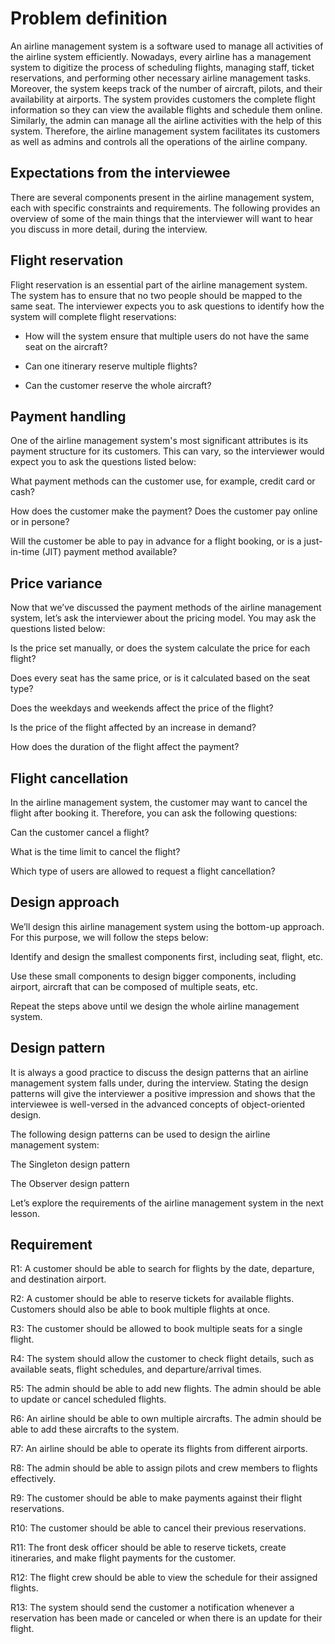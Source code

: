 # Problem definition

An airline management system is a software used to manage all activities of the airline system efficiently. Nowadays, every airline has a management system to digitize the process of scheduling flights, managing staff, ticket reservations, and performing other necessary airline management tasks. Moreover, the system keeps track of the number of aircraft, pilots, and their availability at airports. The system provides customers the complete flight information so they can view the available flights and schedule them online. Similarly, the admin can manage all the airline activities with the help of this system. Therefore, the airline management system facilitates its customers as well as admins and controls all the operations of the airline company.

## Expectations from the interviewee

There are several components present in the airline management system, each with specific constraints and requirements. The following provides an overview of some of the main things that the interviewer will want to hear you discuss in more detail, during the interview.

## Flight reservation

Flight reservation is an essential part of the airline management system. The system has to ensure that no two people should be mapped to the same seat. The interviewer expects you to ask questions to identify how the system will complete flight reservations:

- How will the system ensure that multiple users do not have the same seat on the aircraft?

- Can one itinerary reserve multiple flights?

- Can the customer reserve the whole aircraft?

## Payment handling

One of the airline management system's most significant attributes is its payment structure for its customers. This can vary, so the interviewer would expect you to ask the questions listed below:

What payment methods can the customer use, for example, credit card or cash?

How does the customer make the payment? Does the customer pay online or in persone?

Will the customer be able to pay in advance for a flight booking, or is a just-in-time (JIT) payment method available?

## Price variance

Now that we’ve discussed the payment methods of the airline management system, let’s ask the interviewer about the pricing model. You may ask the questions listed below:

Is the price set manually, or does the system calculate the price for each flight?

Does every seat has the same price, or is it calculated based on the seat type?

Does the weekdays and weekends affect the price of the flight?

Is the price of the flight affected by an increase in demand?

How does the duration of the flight affect the payment?

## Flight cancellation

In the airline management system, the customer may want to cancel the flight after booking it. Therefore, you can ask the following questions:

Can the customer cancel a flight?

What is the time limit to cancel the flight?

Which type of users are allowed to request a flight cancellation?

## Design approach

We’ll design this airline management system using the bottom-up approach. For this purpose, we will follow the steps below:

Identify and design the smallest components first, including seat, flight, etc.

Use these small components to design bigger components, including airport, aircraft that can be composed of multiple seats, etc.

Repeat the steps above until we design the whole airline management system.

## Design pattern

It is always a good practice to discuss the design patterns that an airline management system falls under, during the interview. Stating the design patterns will give the interviewer a positive impression and shows that the interviewee is well-versed in the advanced concepts of object-oriented design.

The following design patterns can be used to design the airline management system:

The Singleton design pattern

The Observer design pattern

Let’s explore the requirements of the airline management system in the next lesson.

## Requirement

R1: A customer should be able to search for flights by the date, departure, and destination airport.

R2: A customer should be able to reserve tickets for available flights. Customers should also be able to book multiple flights at once.

R3: The customer should be allowed to book multiple seats for a single flight.

R4: The system should allow the customer to check flight details, such as available seats, flight schedules, and departure/arrival times.

R5: The admin should be able to add new flights. The admin should be able to update or cancel scheduled flights.

R6: An airline should be able to own multiple aircrafts. The admin should be able to add these aircrafts to the system.

R7: An airline should be able to operate its flights from different airports.

R8: The admin should be able to assign pilots and crew members to flights effectively.

R9: The customer should be able to make payments against their flight reservations.

R10: The customer should be able to cancel their previous reservations.

R11: The front desk officer should be able to reserve tickets, create itineraries, and make flight payments for the customer.

R12: The flight crew should be able to view the schedule for their assigned flights.

R13: The system should send the customer a notification whenever a reservation has been made or canceled or when there is an update for their flight.

